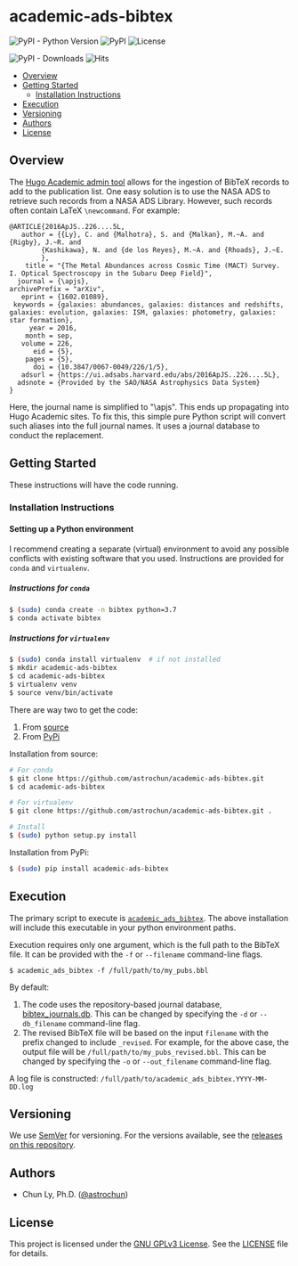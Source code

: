 # academic-ads-bibtex

![PyPI - Python Version](https://img.shields.io/pypi/pyversions/academic-ads-bibtex)
![PyPI](https://img.shields.io/pypi/v/academic-ads-bibtex?color=blue)
![License](https://img.shields.io/github/license/astrochun/academic-ads-bibtex?color=blue)

![PyPI - Downloads](https://img.shields.io/pypi/dm/academic-ads-bibtex?color=light%20green&label=PyPI-download&style=flat-square)
![Hits](https://hitcounter.pythonanywhere.com/count/tag.svg?url=https%3A%2F%2Fgithub.com%2Fastrochun%2Facademic-ads-bibtex)

- [Overview](#overview)
- [Getting Started](#getting-started)
    - [Installation Instructions](#installation-instructions)
- [Execution](#execution)
- [Versioning](#versioning)
- [Authors](#authors)
- [License](#license)

## Overview

The [Hugo Academic admin tool](https://github.com/wowchemy/hugo-academic-cli)
allows for the ingestion of BibTeX records to add to the publication list.
One easy solution is to use the NASA ADS to retrieve such records from a
NASA ADS Library. However, such records often contain LaTeX `\newcommand`.
For example:

```
@ARTICLE{2016ApJS..226....5L,
   author = {{Ly}, C. and {Malhotra}, S. and {Malkan}, M.~A. and {Rigby}, J.~R. and 
        {Kashikawa}, N. and {de los Reyes}, M.~A. and {Rhoads}, J.~E.
        },
    title = "{The Metal Abundances across Cosmic Time (MACT) Survey. I. Optical Spectroscopy in the Subaru Deep Field}",
  journal = {\apjs},
archivePrefix = "arXiv",
   eprint = {1602.01089},
 keywords = {galaxies: abundances, galaxies: distances and redshifts, galaxies: evolution, galaxies: ISM, galaxies: photometry, galaxies: star formation},
     year = 2016,
    month = sep,
   volume = 226,
      eid = {5},
    pages = {5},
      doi = {10.3847/0067-0049/226/1/5},
   adsurl = {https://ui.adsabs.harvard.edu/abs/2016ApJS..226....5L},
  adsnote = {Provided by the SAO/NASA Astrophysics Data System}
}
```

Here, the journal name is simplified to "\apjs". This ends up propagating into
Hugo Academic sites. To fix this, this simple pure Python script will convert
such aliases into the full journal names. It uses a journal database to
conduct the replacement.


## Getting Started

These instructions will have the code running.

### Installation Instructions

#### Setting up a Python environment

I recommend creating a separate (virtual) environment to avoid any possible
conflicts with existing software that you used. Instructions are provided
for `conda` and `virtualenv`.

##### Instructions for `conda`

```bash
$ (sudo) conda create -n bibtex python=3.7
$ conda activate bibtex
```

##### Instructions for `virtualenv`
```bash
$ (sudo) conda install virtualenv  # if not installed
$ mkdir academic-ads-bibtex
$ cd academic-ads-bibtex
$ virtualenv venv
$ source venv/bin/activate
```

There are way two to get the code:
1. From [source](https://github.com/astrochun/academic-ads-bibtex)
2. From [PyPi](https://pypi.org/project/academic-ads-bibtex/)

Installation from source:
```bash
# For conda
$ git clone https://github.com/astrochun/academic-ads-bibtex.git
$ cd academic-ads-bibtex

# For virtualenv
$ git clone https://github.com/astrochun/academic-ads-bibtex.git .

# Install
$ (sudo) python setup.py install
```

Installation from PyPi:
```bash
$ (sudo) pip install academic-ads-bibtex
```

## Execution

The primary script to execute is [`academic_ads_bibtex`](bin/academic_ads_bibtex).
The above installation will include this executable in your python
environment paths.

Execution requires only one argument, which is the full path to the BibTeX
file. It can be provided with the `-f` or `--filename` command-line flags.

```
$ academic_ads_bibtex -f /full/path/to/my_pubs.bbl
```

By default:

1. The code uses the repository-based journal database,
   [bibtex_journals.db](bibtex_journals.db). This can be changed by specifying
   the `-d` or `--db_filename` command-line flag.
2. The revised BibTeX file will be based on the input `filename` with the
   prefix changed to include `_revised`. For example, for the above case,
   the output file will be `/full/path/to/my_pubs_revised.bbl`. This can be
   changed by specifying the `-o` or `--out_filename` command-line flag.

A log file is constructed: `/full/path/to/academic_ads_bibtex.YYYY-MM-DD.log`


## Versioning

We use [SemVer](http://semver.org/) for versioning. For the versions available,
see the [releases on this repository](https://github.com/astrochun/academic-ads-bibtex/releases).


## Authors

* Chun Ly, Ph.D. ([@astrochun](http://www.github.com/astrochun))


## License

This project is licensed under the [GNU GPLv3 License](https://www.gnu.org/licenses/gpl-3.0.en.html).
See the [LICENSE](LICENSE) file for details.
